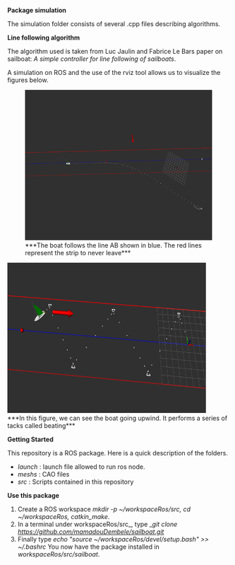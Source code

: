  **Package simulation**

The simulation folder consists of several .cpp files describing algorithms.

**Line following algorithm**

The algorithm used is taken from Luc Jaulin and Fabrice Le Bars
paper on sailboat: *A simple controller for line following of sailboats*.

A simulation on ROS and the use of the rviz tool allows us to visualize the figures below.

<figure><img src="suivi_ligne.png" alt="suivi_ligne" style="display:inline-block;" width="450" height="340"/> <figcaption>***The boat follows the line AB shown in blue. The red lines represent the strip to never leave***</figcaption></figure> <img src="cap_au_pres.png" alt="suivi_ligne" style="display:inline-block;" width="450" height="340"/> <figcaption>***In this figure, we can see the boat going upwind. It performs a series of tacks called beating***</figcaption>


 **Getting Started**

This repository is a ROS package. Here is a quick description of the folders.

* *launch* : launch file allowed to run ros node.
* *meshs* : CAO files
* *src* : Scripts contained in this repository


 **Use this package**

1. Create a ROS workspace *mkdir -p ~/workspaceRos/src, cd ~/workspaceRos, catkin_make*.
2. In a terminal under workspaceRos/src_, type _*git clone https://github.com/mamadouDembele/sailboat.git*
3. Finally type *echo "source ~/workspaceRos/devel/setup.bash" >> ~/.bashrc*
You now have the package installed in *workspaceRos/src/sailboat*.





